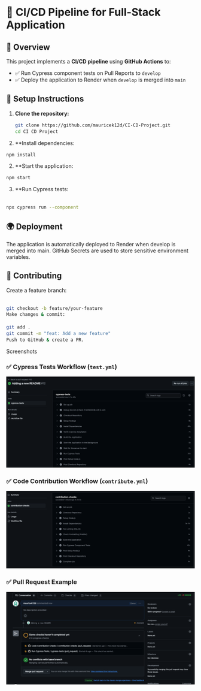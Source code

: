 # 🚀 CI/CD Pipeline for Full-Stack Application

## 📌 Overview
This project implements a **CI/CD pipeline** using **GitHub Actions** to:
- ✅ Run Cypress component tests on Pull Reports to `develop`
- ✅ Deploy the application to Render when `develop` is merged into `main`

## 📖 Setup Instructions
1. **Clone the repository:**
   ```bash
   git clone https://github.com/mauricek12d/CI-CD-Project.git
   cd CI CD Project
   ```

2. **Install dependencies:
```bash
npm install
```

2. **Start the application:
```bash
npm start
```
3. **Run Cypress tests:
```bash

npx cypress run --component
```

## 🌍 Deployment
The application is automatically deployed to Render when develop is merged into main.
GitHub Secrets are used to store sensitive environment variables.

## 🤝 Contributing
Create a feature branch:
```bash

git checkout -b feature/your-feature
Make changes & commit:

git add .
git commit -m "feat: Add a new feature"
Push to GitHub & create a PR.
```

Screenshots 

### ✅ Cypress Tests Workflow (`test.yml`)
![Cypress Test Workflow](https://github.com/mauricek12d/CI-CD-Project/blob/main/test.yml.png?raw=true)

### ✅ Code Contribution Workflow (`contribute.yml`)
![Contribution Workflow](https://github.com/mauricek12d/CI-CD-Project/blob/main/contribute.yml.png?raw=true)

### ✅ Pull Request Example
![Pull Request Example](https://github.com/mauricek12d/CI-CD-Project/blob/main/Pull%20Request%20.png?raw=true)